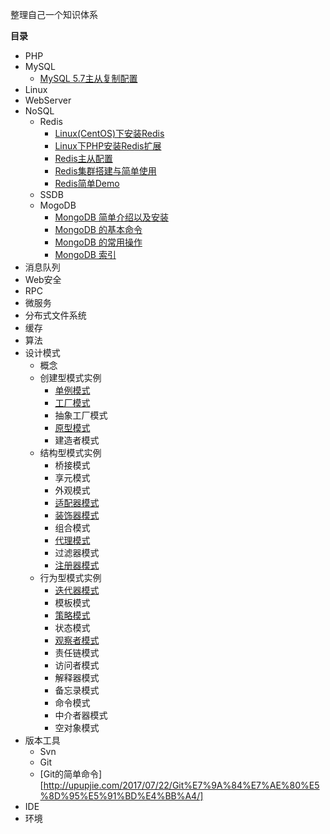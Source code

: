 整理自己一个知识体系


**目录**

 * PHP
 * MySQL
    - [MySQL 5.7主从复制配置][10]
 * Linux
 * WebServer
 * NoSQL
    - Redis
      - [Linux(CentOS)下安装Redis][1]
      - [Linux下PHP安装Redis扩展][2]
      - [Redis主从配置][3]
      - [Redis集群搭建与简单使用][4]
      - [Redis简单Demo][5]
    - SSDB
    - MogoDB
      - [MongoDB 简单介绍以及安装][6]
      - [MongoDB 的基本命令][7]
      - [MongoDB 的常用操作][8]
      - [MongoDB 索引][9]
 * 消息队列
 * Web安全
 * RPC
 * 微服务
 * 分布式文件系统
 * 缓存
 * 算法
 * 设计模式
    - 概念
    - 创建型模式实例
      - [单例模式][11]
      - [工厂模式][12]
      - 抽象工厂模式
      - [原型模式][13]
      - 建造者模式
    - 结构型模式实例
      - 桥接模式
      - 享元模式
      - 外观模式
      - [适配器模式][14]
      - [装饰器模式][15]
      - 组合模式
      - [代理模式][16]
      - 过滤器模式
      - [注册器模式][20]
    - 行为型模式实例
      - [迭代器模式][17]
      - 模板模式
      - [策略模式][18]
      - 状态模式
      - [观察者模式][19]
      - 责任链模式
      - 访问者模式
      - 解释器模式
      - 备忘录模式
      - 命令模式
      - 中介者器模式
      - 空对象模式
 * 版本工具
    - Svn
    - Git
     - [Git的简单命令][http://upupjie.com/2017/07/22/Git%E7%9A%84%E7%AE%80%E5%8D%95%E5%91%BD%E4%BB%A4/]
 * IDE
 * 环境


  [1]: http://upupjie.com/2017/02/13/Linux%28CentOS%29%E4%B8%8B%E5%AE%89%E8%A3%85Redis%EF%BC%88%E4%B8%80%EF%BC%89/
  [2]: http://upupjie.com/2017/02/21/Linux%E4%B8%8BPHP%E5%AE%89%E8%A3%85Redis%E6%89%A9%E5%B1%95%EF%BC%88%E4%BA%8C%EF%BC%89/
  [3]: http://upupjie.com/2017/03/07/Redis%E4%B8%BB%E4%BB%8E%E9%85%8D%E7%BD%AE%EF%BC%88%E4%B8%89%EF%BC%89/
  [4]: http://upupjie.com/2017/03/07/Redis%E9%9B%86%E7%BE%A4%E6%90%AD%E5%BB%BA%E4%B8%8E%E7%AE%80%E5%8D%95%E4%BD%BF%E7%94%A8%EF%BC%88%E5%9B%9B%EF%BC%89/
  [5]: https://github.com/a330202207/Redis_demo
  [6]: http://upupjie.com/2017/03/30/MongoDB%E7%AE%80%E5%8D%95%E4%BB%8B%E7%BB%8D%E4%BB%A5%E5%8F%8A%E5%AE%89%E8%A3%85%EF%BC%88%E4%B8%80%EF%BC%89/
  [7]: http://upupjie.com/2017/04/28/MongoDB%E7%9A%84%E5%9F%BA%E6%9C%AC%E5%91%BD%E4%BB%A4%EF%BC%88%E4%BA%8C%EF%BC%89/
  [8]: http://upupjie.com/2017/04/29/MongoDB%E7%9A%84%E5%B8%B8%E7%94%A8%E6%93%8D%E4%BD%9C%EF%BC%88%E4%B8%89%EF%BC%89/
  [9]: http://upupjie.com/2017/04/30/MongoDB%E7%B4%A2%E5%BC%95%EF%BC%88%E5%9B%9B%EF%BC%89/
  [10]: http://upupjie.com/2017/07/16/MySQL5-7-%E4%B8%BB%E4%BB%8E%E5%A4%8D%E5%88%B6%E9%85%8D%E7%BD%AE/
  [11]: https://github.com/a330202207/patterns/blob/master/Singleton/index.php
  [12]: https://github.com/a330202207/patterns/blob/master/Factory/index.php
  [13]: https://github.com/a330202207/patterns/blob/master/Prototype/index.php
  [14]: https://github.com/a330202207/patterns/blob/master/Adapter/index.php
  [15]: https://github.com/a330202207/patterns/blob/master/Decorator/index.php
  [16]: https://github.com/a330202207/patterns/blob/master/Proxy/index.php
  [17]: https://github.com/a330202207/patterns/blob/master/Iterator/index.php
  [18]: https://github.com/a330202207/patterns/blob/master/Strategy/index.php
  [19]: https://github.com/a330202207/patterns/blob/master/Observer/index.php
  [20]: https://github.com/a330202207/patterns/blob/master/Register/index.php